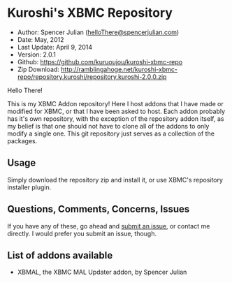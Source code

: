 Kuroshi's XBMC Repository
=========================

* Author:	Spencer Julian (<helloThere@spencerjulian.com>)
* Date:		May, 2012
* Last Update:	April 9, 2014
* Version:	2.0.1
* Github:	<https://github.com/kuruoujou/kuroshi-xbmc-repo>
* Zip Download:	<http://ramblingahoge.net/kuroshi-xbmc-repo/repository.kuroshi/repository.kuroshi-2.0.0.zip>

Hello There!

This is my XBMC Addon repository! Here I host addons that I have made or modified for XBMC, or
that I have been asked to host. Each addon probably has it's own repository, with the exception 
of the repository addon itself, as my belief is that one should not have to clone all of the 
addons to only modify a single one. This git repository just serves as a collection of the 
packages.

Usage
-----
Simply download the repository zip and install it, or use XBMC's repository installer plugin.

Questions, Comments, Concerns, Issues
-------------------------------------
If you have any of these, go ahead and [submit an issue](https://github.com/kuruoujou/kuroshi-xbmc-repo/issues),
or contact me directly. I would prefer you submit an issue, though.

List of addons available
------------------------
* XBMAL, the XBMC MAL Updater addon, by Spencer Julian
